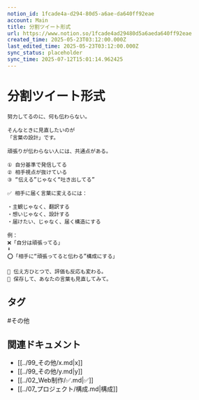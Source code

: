 ```yaml
---
notion_id: 1fcade4a-d294-80d5-a6ae-da640ff92eae
account: Main
title: 分割ツイート形式
url: https://www.notion.so/1fcade4ad29480d5a6aeda640ff92eae
created_time: 2025-05-23T03:12:00.000Z
last_edited_time: 2025-05-23T03:12:00.000Z
sync_status: placeholder
sync_time: 2025-07-12T15:01:14.962425
---
```

# 分割ツイート形式

```plain text
努力してるのに、何も伝わらない。

そんなときに見直したいのが
「言葉の設計」です。

頑張りが伝わらない人には、共通点がある。

① 自分基準で発信してる
② 相手視点が抜けている
③ “伝える”じゃなく“吐き出してる”
```
```plain text
✅ 相手に届く言葉に変えるには：

・主観じゃなく、翻訳する
・想いじゃなく、設計する
・届けたい、じゃなく、届く構造にする

例：
❌「自分は頑張ってる」
⬇
⭕「相手に“頑張ってると伝わる”構成にする」

📝 伝え方ひとつで、評価も反応も変わる。
📌 保存して、あなたの言葉も見直してみて。
```

## タグ

#その他 

## 関連ドキュメント

- [[../99_その他/x.md|x]]
- [[../99_その他/y.md|y]]
- [[../02_Web制作/✅.md|✅]]
- [[../07_プロジェクト/構成.md|構成]]
